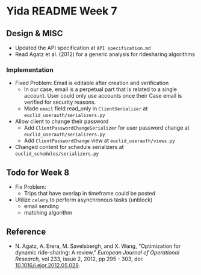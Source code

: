 # Yida README Week 7

## Design & MISC

- Updated the API specification at `API specification.md`
- Read Agatz et al. (2012) for a generic analysis for ridesharing algorithms

### Implementation

- Fixed Problem: Email is editable after creation and verification
  - In our case, email is a perpetual part that is related to a single account. User could only use accounts once their Case email is verified for security reasons.
  - Made `email` field read_only in `ClientSerializer` at `euclid_userauth/serializers.py`
- Allow client to change their password
  - Add `ClientPasswordChangeSerializer` for user password change at `euclid_userauth/serializers.py`
  - Add `ClientPasswordChange` view at `euclid_userauth/views.py `
- Changed content for schedule serializers at `euclid_schedules/serializers.py`

## Todo for Week 8

- Fix Problem:
  - Trips that have overlap in timeframe could be posted
- Utilize `celery` to perform asynchronous tasks (unblock)
  - email sending
  - matching algorithm

## Reference

- N. Agatz, A. Erera, M. Savelsbergh, and X. Wang, "Optimization for dynamic ride-sharing: A review," *European Journal of Operational Research,* vol 233, issue 2, 2012, pp 295 - 303, doi: [10.1016/j.ejor.2012.05.028](https://doi.org/10.1016/j.ejor.2012.05.028).

